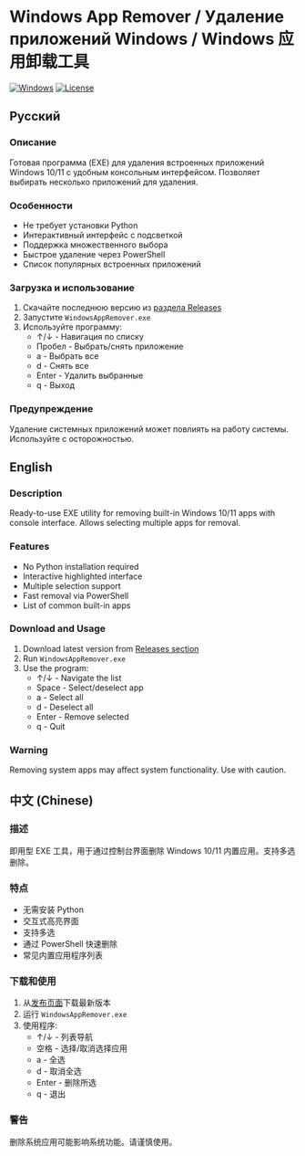 # Windows App Remover / Удаление приложений Windows / Windows 应用卸载工具

[![Windows](https://img.shields.io/badge/Windows-10/11-blue)]()
[![License](https://img.shields.io/badge/license-MIT-green.svg)]()

## Русский

### Описание
Готовая программа (EXE) для удаления встроенных приложений Windows 10/11 с удобным консольным интерфейсом. Позволяет выбирать несколько приложений для удаления.

### Особенности
- Не требует установки Python
- Интерактивный интерфейс с подсветкой
- Поддержка множественного выбора
- Быстрое удаление через PowerShell
- Список популярных встроенных приложений

### Загрузка и использование
1. Скачайте последнюю версию из [раздела Releases](https://github.com/MichaelUniHorus/WindowsAppRemover/releases/tag/v1.1.0-exe)
2. Запустите `WindowsAppRemover.exe`
3. Используйте программу:
   - ↑/↓ - Навигация по списку
   - Пробел - Выбрать/снять приложение
   - a - Выбрать все
   - d - Снять все
   - Enter - Удалить выбранные
   - q - Выход

### Предупреждение
Удаление системных приложений может повлиять на работу системы. Используйте с осторожностью.

## English

### Description
Ready-to-use EXE utility for removing built-in Windows 10/11 apps with console interface. Allows selecting multiple apps for removal.

### Features
- No Python installation required
- Interactive highlighted interface
- Multiple selection support
- Fast removal via PowerShell
- List of common built-in apps

### Download and Usage
1. Download latest version from [Releases section](https://github.com/MichaelUniHorus/WindowsAppRemover/releases/tag/v1.1.0-exe)
2. Run `WindowsAppRemover.exe`
3. Use the program:
   - ↑/↓ - Navigate the list
   - Space - Select/deselect app
   - a - Select all
   - d - Deselect all
   - Enter - Remove selected
   - q - Quit

### Warning
Removing system apps may affect system functionality. Use with caution.

## 中文 (Chinese)

### 描述
即用型 EXE 工具，用于通过控制台界面删除 Windows 10/11 内置应用。支持多选删除。

### 特点
- 无需安装 Python
- 交互式高亮界面
- 支持多选
- 通过 PowerShell 快速删除
- 常见内置应用程序列表

### 下载和使用
1. 从[发布页面](https://github.com/MichaelUniHorus/WindowsAppRemover/releases/tag/v1.1.0-exe)下载最新版本
2. 运行 `WindowsAppRemover.exe`
3. 使用程序:
   - ↑/↓ - 列表导航
   - 空格 - 选择/取消选择应用
   - a - 全选
   - d - 取消全选
   - Enter - 删除所选
   - q - 退出

### 警告
删除系统应用可能影响系统功能。请谨慎使用。
